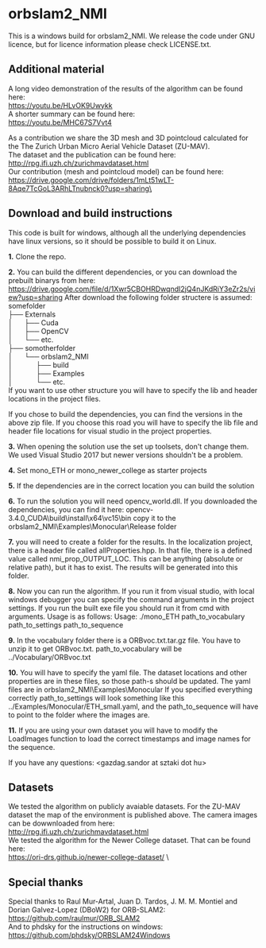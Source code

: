 # orbslam2_NMI

This is a windows build for orbslam2_NMI. We release the code under GNU licence, but for licence information please check LICENSE.txt.

## Additional material

A long video demonstration of the results of the algorithm can be found here: \
https://youtu.be/HLvOK9Uwykk \
A shorter summary can be found here: \
https://youtu.be/MHC67S7Vvt4

As a contribution we share the 3D mesh and 3D pointcloud calculated for the The Zurich Urban Micro Aerial Vehicle Dataset (ZU-MAV). \
The dataset and the publication can be found here:\
http://rpg.ifi.uzh.ch/zurichmavdataset.html \
Our contribution (mesh and pointcloud model) can be found here:\
https://drive.google.com/drive/folders/1mLt51wLT-8Aqe7TcGoL3ARhLTnubnck0?usp=sharing\

## Download and build instructions

This code is built for windows, although all the underlying dependencies have linux versions, so it should be possible to build it on Linux.

**1.** Clone the repo.

**2.** You can build the different dependencies, or you can download the prebuilt binarys from here:\
https://drive.google.com/file/d/1Xwr5CBOHRDwqndI2jQ4nJKdRiY3eZr2s/view?usp=sharing
After download the following folder structere is assumed:\
somefolder\
├── Externals\
│&nbsp;&nbsp;&nbsp;&nbsp;&nbsp;&nbsp;├── Cuda \
│&nbsp;&nbsp;&nbsp;&nbsp;&nbsp;&nbsp;├── OpenCV \
│&nbsp;&nbsp;&nbsp;&nbsp;&nbsp;&nbsp;└── etc. \
├── somotherfolder\
│&nbsp;&nbsp;&nbsp;&nbsp;&nbsp;&nbsp;└── orbslam2_NMI \
│&nbsp;&nbsp;&nbsp;&nbsp;&nbsp;&nbsp;&nbsp;&nbsp;&nbsp;&nbsp;&nbsp;&nbsp;├── build \
│&nbsp;&nbsp;&nbsp;&nbsp;&nbsp;&nbsp;&nbsp;&nbsp;&nbsp;&nbsp;&nbsp;&nbsp;├── Examples \
│&nbsp;&nbsp;&nbsp;&nbsp;&nbsp;&nbsp;&nbsp;&nbsp;&nbsp;&nbsp;&nbsp;&nbsp;└── etc. \
If you want to use other structure you will have to specify the lib and header locations in the project files.

If you chose to build the dependencies, you can find the versions in the above zip file. If you choose this road you will have to specify the lib file and header file locations for visual studio in the project properties.

**3.** When opening the solution use the set up toolsets, don't change them. We used Visual Studio 2017 but newer versions shouldn't be a problem.

**4.** Set mono_ETH or mono_newer_college as starter projects

**5.** If the dependencies are in the correct location you can build the solution

**6.** To run the solution you will need opencv_world.dll. 
If you downloaded the dependencies, you can find it here: opencv-3.4.0_CUDA\build\install\x64\vc15\bin
copy it to the orbslam2_NMI\Examples\Monocular\Release folder

**7.** you will need to create a folder for the results. 
In the localization project, there is a header file called allProperties.hpp. In that file, there is a defined value called nmi_prop_OUTPUT_LOC. This can be anything (absolute or relative path), but it has to exist. The results will be generated into this folder.

**8.** Now you can run the algorithm. If you run it from visual studio, with local windows debugger you can specify the command arguments in the project settings. If you run the built exe file you should run it from cmd with arguments. Usage is as follows:
Usage: ./mono_ETH path_to_vocabulary path_to_settings path_to_sequence 

**9.** In the vocabulary folder there is a ORBvoc.txt.tar.gz file. You have to unzip it to get ORBvoc.txt. path_to_vocabulary will be ../Vocabulary/ORBvoc.txt

**10.** You will have to specify the yaml file. The dataset locations and other properties are in these files, so those path-s should be updated. The yaml files are in orbslam2_NMI\Examples\Monocular If you specified everything correctly path_to_settings will look something like this ../Examples/Monocular/ETH_small.yaml, and the path_to_sequence will have to point to the folder where the images are.

**11.** If you are using your own dataset you will have to modify the LoadImages function to load the correct timestamps and image names for the sequence.

If you have any questions: <gazdag.sandor at sztaki dot hu>

## Datasets

We tested the algorithm on publicly avaiable datasets. For the ZU-MAV dataset the map of the environment is published above. The camera images can be dowwnloaded from here:\
http://rpg.ifi.uzh.ch/zurichmavdataset.html \
We tested the algorithm for the Newer College dataset. That can be found here:\
https://ori-drs.github.io/newer-college-dataset/ \
## Special thanks

Special thanks to Raul Mur-Artal, Juan D. Tardos, J. M. M. Montiel and Dorian Galvez-Lopez (DBoW2) for ORB-SLAM2:\
https://github.com/raulmur/ORB_SLAM2 \
And to phdsky for the instructions on windows:\
https://github.com/phdsky/ORBSLAM24Windows
